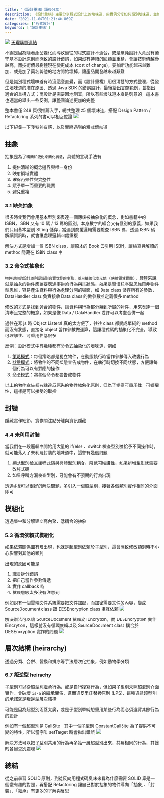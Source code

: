 ```yaml
---
title: '《設計重構》讀後分享'
description: 《設計重構》主要分享程式設計上的壞味道，用實例分享如何識別壞味道，並給予重構上的優化建議
date: '2021-11-06T01:21:40.869Z'
categories: ['程式設計']
keywords: ['設計重構']
---
```

![](https://cf-assets2.tenlong.com.tw/product_images/images/000/031/183/pjpeg/9789864345229_bc.jpg?1631873566)
[天瓏購買連結](https://www.tenlong.com.tw/products/9789864345229?list_name=srh)

不論是因為隨著產品變化而導致過往的程式設計不適合，或是單純設計人員沒有遵守基本設計原則而導致的設計錯誤，如果沒有持續的回顧並重構，會讓技術債越疊越高，而技術債最終體現在變更成本 (cost of change)，要加新功能越來越難加、或是加了莫名其他的地方開始壞掉，讓產品開發越來越艱難

但是識別程式壞味道有時沒這麼直覺，而《設計重構》用很清楚的方式整理，從發生壞味道的潛在原因、透過 Java SDK 的錯誤設計、最後給出實際範例，並指出適合的重構方式；而設計是需要因地制宜，所以有些壞味道本身是刻意的，這本書也適當的舉出一些反例，讓整個論述更加的完整

整本書僅 248 頁很推薦入手，總共整理 25 個壞味道，搭配 Design Pattern / Refactoring 系列的書可以相互佐證
![]('/post/2021/img/1106/code_smell_total.jpg')  


以下紀錄一下我特別有感，以及實際遇到的程式壞味道
## 抽象
抽象是為了`精簡和泛化來簡化實體`，具體的實現手法有
1. 提供清晰的概念邊界與唯一身份
2. 映射領域實體
3. 確保內聚性與完整性
4. 賦予單一而重要的職責
5. 避免重複
### 3.1 缺失抽象
很多時候我們會用基本型別來表達一個應該被抽象化的概念，例如書籍中的 ISBN，ISBN 又有 10 碼 / 13 碼的區別，本身數字的組合又有個別的意義，如果我們只用基本型別 String 儲存，當遇到商業邏輯需要檢查 ISBN 碼、透過 ISBN 碼解讀資訊時，就會讓處理邏輯四處重複

解決方式是增加一個 ISBN class，讓原本的 Book 去引用 ISBN，讓檢查與解讀的 method 隱藏在 ISBN class 中
### 3.2 命令式抽象化
`物件導向的設計原則是識別真實世界的事務，並用抽象化表示他 (映射領域實體)`，具體來說就是抽象的物件應該要表達事物的行為與其狀態，如果是習慣程序型思維而非物件型思維，容易產生資料與行為處理分開的場面，如 Data class 儲存所有的參數，DataHandler class 負責接收 Data class 的做參數並定義很多 method

修改的方式是找到適合的物件，讓資料與行為都分類到所屬的物件，用來表達一個清晰且完整的概念，如果是像 Data / DataHandler 或許可以考慮合併一起

過往在寫 js 時 Object Listeral 真的太方便了，往往 class 都變成單純的 method 而沒有狀態，直接吃 object 當作參數做運算，這讓程式碼的抽象化不完全，導致可理解性、可重用性低很多

反例：設計模式中有幾種都有命令式抽象化的壞味道，例如
1. [策略模式](https://refactoringguru.cn/design-patterns/strategy)：每個策略都是獨立物件，在動態執行時當作參數傳入改變行為
2. [狀態模式](https://refactoringguru.cn/design-patterns/state)：將物件的不同狀態宣告成物件，在執行時切換不同狀態，方便讓每個行為可以有對應的操作
3. [命令模式](https://refactoringguru.cn/design-patterns/command)：將每個命令都宣告成物件

以上的物件宣告都有點違反原先的物件抽象化原則，但為了提高可重用性、可擴展性，這樣是可以接受的取捨

## 封裝
隱藏實作細節，實作關注點分離與資訊隱藏
### 4.4 未利用封裝
當我們在一段邏輯中開始用大量的 if/else 、switch 檢查型別並給予不同操作時，就可能落入了未利用封裝的壞味道中，這會有幾個問題
1. 顯式型別檢查讓程式碼與具體型別耦合，降低可維護性，如果新增型別就需要改程式碼
2. 如果呼叫方漏檢查型別，可能會有不預期的行為出現

透過`多型`可以很好的解決問題，多引入一個超型別，接著各個類別實作相同的介面即可

## 模組化
透過集中和分解建立高內聚、低耦合的抽象
### 5.3 循環依賴式模組化
如果依賴關係圖有環出現，也就是超型別依賴於子型別，這會導致修改類別時不小心影響到其他的類別

出現的原因可能是
1. 職責拆分錯誤
2. 把自己當作參數傳遞
3. 實作 callback 時
4. 依賴層級太多沒有注意到

例如說有一個雲端文件系統需要把文件加密，而加密需要文件的內容，變成 SourceDocument class 跟 DESEncryption class 相互依賴
![]('/post/2021/img/1106/module1.jpg')  

解決辦法可以讓 SourceDocument 依賴於 IEncrytion，而 DESEncryption 實作 IEncrytion，這樣就沒有循環依賴以及 SourceDocument class 耦合於 DESEncryption 實作的問題
![]('/post/2021/img/1106/module2.jpg')  

## 層次結構 (heirarchy)
透過分類、合併、替換和排序等手法層次化抽象，例如動物學分類
### 6.7 叛逆型 heirachy
子型別可以從超型別繼承行為，或是自行複寫行為，但如果子型別未照超型別介面實作，會破壞 `is-a` 的繼承關係，進而違反里氏替換原則 (LPS)，這種違背超型別的承諾就是叛逆型層次結構

可能是因為超型別涵蓋太廣，或是子型別單純想重用某些行為而必須違背其餘行為的設計

例如有一個超型別是 CallSite，其中一個子型別 ConstantCallSite 為了提供不可變的特性，所以當呼叫 setTarget 時會拋出錯誤
![]('/post/2021/img/1106/heirarchy_1.jpg')  

解決方法可以把子型別共用的行為再多抽一層超型別出來，共用相同的行為，其餘的各自型別處理
![]('/post/2021/img/1106/heirarchy_2.jpg')  

## 總結
從之前學習 SOLID 原則，到從反向用程式碼臭味來看為什麼需要 SOLID 算是一個蠻有趣的對照，再搭配 Refactoring 讓自己對於抽象的物件導向「抽象」、「封裝」、「繼承」有更多的了解與反思
